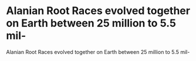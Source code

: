 # Alanian Root Races evolved together on Earth between 25 million to 5.5 mil-

Alanian Root Races evolved together on Earth between 25 million to 5.5 mil-